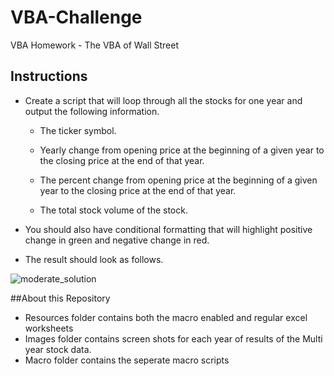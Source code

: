 # VBA-Challenge
 VBA Homework - The VBA of Wall Street
## Instructions

* Create a script that will loop through all the stocks for one year and output the following information.

  * The ticker symbol.

  * Yearly change from opening price at the beginning of a given year to the closing price at the end of that year.

  * The percent change from opening price at the beginning of a given year to the closing price at the end of that year.

  * The total stock volume of the stock.

* You should also have conditional formatting that will highlight positive change in green and negative change in red.

* The result should look as follows.

![moderate_solution](Images/moderate_solution.png)

##About this Repository

* Resources folder contains both the macro enabled and regular excel worksheets
* Images folder contains screen shots for each year of results of the Multi year stock data.
* Macro folder contains the seperate macro scripts